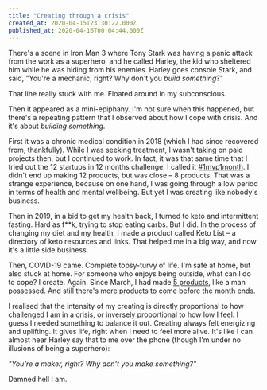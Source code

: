 ```yaml
---
title: "Creating through a crisis"
created_at: 2020-04-15T23:30:22.000Z
published_at: 2020-04-16T00:04:44.000Z
---
```

There's a scene in Iron Man 3 where Tony Stark was having a panic attack from the work as a superhero, and he called Harley, the kid who sheltered him while he was hiding from his enemies. Harley goes console Stark, and said, "You're a mechanic, right? Why don't you _build something_?"

  

That line really stuck with me. Floated around in my subconscious. 

  

Then it appeared as a mini-epiphany. I'm not sure when this happened, but there's a repeating pattern that I observed about how I cope with crisis. And it's about _building something_.

  

First it was a chronic medical condition in 2018 (which I had since recovered from, thankfully). While I was seeking treatment, I wasn't taking on paid projects then, but I continued to work. In fact, it was that same time that I tried out the 12 startups in 12 months challenge. I called it [#1mvp1month](https://twitter.com/jasonleowsg/status/970890710751723521). I didn't end up making 12 products, but was close – 8 products. That was a strange experience, because on one hand, I was going through a low period in terms of health and mental wellbeing. But yet I was creating like nobody's business. 

  

Then in 2019, in a bid to get my health back, I turned to keto and intermittent fasting. Hard as f\*\*k, trying to stop eating carbs. But I did. In the process of changing my diet and my health, I made a product called Keto List – a directory of keto resources and links. That helped me in a big way, and now it's a little side business.

  

Then, COVID-19 came. Complete topsy-turvy of life. I'm safe at home, but also stuck at home. For someone who enjoys being outside, what can I do to cope? I create. Again. Since March, I had made [5 products](https://cowriters.app/words/altruistic-april-from-bored-to-swamped-392535e95a823ce484), like a man possessed. And still there's more products to come before the month ends. 

  

I realised that the intensity of my creating is directly proportional to how challenged I am in a crisis, or inversely proportional to how low I feel. I guess I needed something to balance it out. Creating always felt energizing and uplifting. It gives life, right when I need to feel more alive. It's like I can almost hear Harley say that to me over the phone (though I'm under no illusions of being a superhero):

  

_"You're a maker, right? Why don't you make something?"_

  

Damned hell I am.
